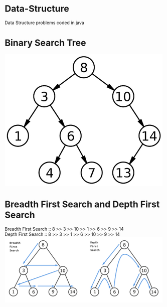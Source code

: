 # Data-Structure
Data Structure problems coded in java

# Binary Search Tree
<img src="/images/bst.png"/>

# Breadth First Search and Depth First Search
Breadth First Search :: 8 >> 3 >> 10 >> 1 >> 6 >> 9 >> 14  
Depth First Search :: 8 >> 3 >> 1 >> 6 >> 10 >> 9 >> 14
<img src="/images/bfs_dfs.png"/>


